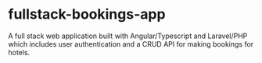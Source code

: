 # fullstack-bookings-app

A full stack web application built with Angular/Typescript and Laravel/PHP which includes user authentication and a CRUD
API for making bookings for hotels.
